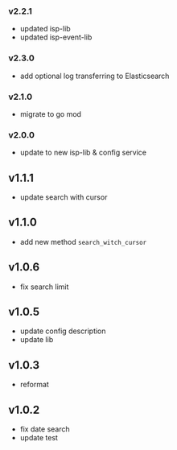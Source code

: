 ### v2.2.1
* updated isp-lib
* updated isp-event-lib
### v2.3.0
* add optional log transferring to  Elasticsearch
### v2.1.0
* migrate to go mod
### v2.0.0
* update to new isp-lib & config service
## v1.1.1
* update search with cursor
## v1.1.0
* add new method `search_witch_cursor`
## v1.0.6
* fix search limit
## v1.0.5
* update config description
* update lib
## v1.0.3
* reformat
## v1.0.2
* fix date search
* update test
